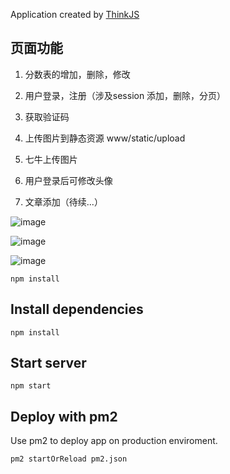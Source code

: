 
Application created by [ThinkJS](http://www.thinkjs.org)

## 页面功能

1. 分数表的增加，删除，修改

2. 用户登录，注册（涉及session 添加，删除，分页）

3. 获取验证码

4. 上传图片到静态资源 www/static/upload

5. 七牛上传图片 

6. 用户登录后可修改头像

7. 文章添加（待续...）

![image](https://www.hijs.cc/img/thinkjs2.png)

![image](https://www.hijs.cc/img/thinkjs.png)

![image](https://www.hijs.cc/img/thinkjs3.png)

```
npm install
```


## Install dependencies

```
npm install
```

## Start server

```
npm start
```

## Deploy with pm2

Use pm2 to deploy app on production enviroment.

```
pm2 startOrReload pm2.json
```